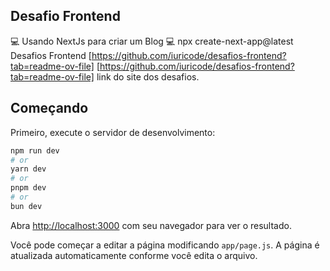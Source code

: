 ## Desafio Frontend
:computer: Usando NextJs para criar um Blog
:computer: npx create-next-app@latest
Desafios Frontend [https://github.com/iuricode/desafios-frontend?tab=readme-ov-file] [https://github.com/iuricode/desafios-frontend?tab=readme-ov-file] link do site dos desafios.

## Começando

Primeiro, execute o servidor de desenvolvimento:

```bash
npm run dev
# or
yarn dev
# or
pnpm dev
# or
bun dev
```

Abra [http://localhost:3000](http://localhost:3000) com seu navegador para ver o resultado.

Você pode começar a editar a página modificando `app/page.js`. A página é atualizada automaticamente conforme você edita o arquivo.



